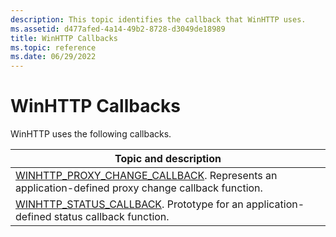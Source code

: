 ```yaml
---
description: This topic identifies the callback that WinHTTP uses.
ms.assetid: d477afed-4a14-49b2-8728-d3049de18989
title: WinHTTP Callbacks
ms.topic: reference
ms.date: 06/29/2022
---
```


# WinHTTP Callbacks

WinHTTP uses the following callbacks.

|Topic and description|
|-|
|[WINHTTP_PROXY_CHANGE_CALLBACK](/windows/win32/api/winhttp/nc-winhttp-winhttp_proxy_change_callback). Represents an application-defined proxy change callback function.|
|[WINHTTP_STATUS_CALLBACK](/windows/win32/api/winhttp/nc-winhttp-winhttp_status_callback). Prototype for an application-defined status callback function.|
